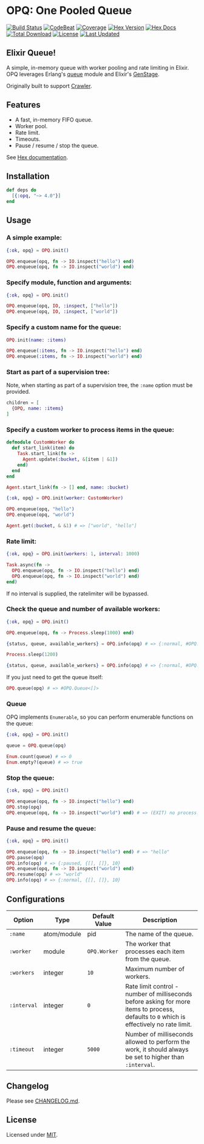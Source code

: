 # OPQ: One Pooled Queue

[![Build Status](https://github.com/fredwu/opq/actions/workflows/ci.yml/badge.svg)](https://github.com/fredwu/opq/actions)
[![CodeBeat](https://codebeat.co/badges/76916047-5b66-466d-91d3-7131a269899a)](https://codebeat.co/projects/github-com-fredwu-opq-master)
[![Coverage](https://img.shields.io/coveralls/fredwu/opq.svg)](https://coveralls.io/github/fredwu/opq?branch=master)
[![Hex Version](https://img.shields.io/hexpm/v/opq.svg)](https://hex.pm/packages/opq)
[![Hex Docs](https://img.shields.io/badge/hex-docs-lightgreen.svg)](https://hexdocs.pm/opq/)
[![Total Download](https://img.shields.io/hexpm/dt/opq.svg)](https://hex.pm/packages/opq)
[![License](https://img.shields.io/hexpm/l/opq.svg)](https://github.com/fredwu/opq/blob/master/LICENSE.md)
[![Last Updated](https://img.shields.io/github/last-commit/fredwu/opq.svg)](https://github.com/fredwu/crawler/commits/master)

## Elixir Queue!

A simple, in-memory queue with worker pooling and rate limiting in Elixir. OPQ leverages Erlang's [queue](http://erlang.org/doc/man/queue.html) module and Elixir's [GenStage](https://github.com/elixir-lang/gen_stage).

Originally built to support [Crawler](https://github.com/fredwu/crawler).

## Features

- A fast, in-memory FIFO queue.
- Worker pool.
- Rate limit.
- Timeouts.
- Pause / resume / stop the queue.

See [Hex documentation](https://hexdocs.pm/opq/).

## Installation

```Elixir
def deps do
  [{:opq, "~> 4.0"}]
end
```

## Usage

### A simple example:

```elixir
{:ok, opq} = OPQ.init()

OPQ.enqueue(opq, fn -> IO.inspect("hello") end)
OPQ.enqueue(opq, fn -> IO.inspect("world") end)
```

### Specify module, function and arguments:

```elixir
{:ok, opq} = OPQ.init()

OPQ.enqueue(opq, IO, :inspect, ["hello"])
OPQ.enqueue(opq, IO, :inspect, ["world"])
```

### Specify a custom name for the queue:

```elixir
OPQ.init(name: :items)

OPQ.enqueue(:items, fn -> IO.inspect("hello") end)
OPQ.enqueue(:items, fn -> IO.inspect("world") end)
```

### Start as part of a supervision tree:

Note, when starting as part of a supervision tree, the `:name` option must be provided.

```elixir
children = [
  {OPQ, name: :items}
]
```

### Specify a custom worker to process items in the queue:

```elixir
defmodule CustomWorker do
  def start_link(item) do
    Task.start_link(fn ->
      Agent.update(:bucket, &[item | &1])
    end)
  end
end

Agent.start_link(fn -> [] end, name: :bucket)

{:ok, opq} = OPQ.init(worker: CustomWorker)

OPQ.enqueue(opq, "hello")
OPQ.enqueue(opq, "world")

Agent.get(:bucket, & &1) # => ["world", "hello"]
```

### Rate limit:

```elixir
{:ok, opq} = OPQ.init(workers: 1, interval: 1000)

Task.async(fn ->
  OPQ.enqueue(opq, fn -> IO.inspect("hello") end)
  OPQ.enqueue(opq, fn -> IO.inspect("world") end)
end)
```

If no interval is supplied, the ratelimiter will be bypassed.

### Check the queue and number of available workers:

```elixir
{:ok, opq} = OPQ.init()

OPQ.enqueue(opq, fn -> Process.sleep(1000) end)

{status, queue, available_workers} = OPQ.info(opq) # => {:normal, #OPQ.Queue<[]>, 9}

Process.sleep(1200)

{status, queue, available_workers} = OPQ.info(opq) # => {:normal, #OPQ.Queue<[]>, 10}
```

If you just need to get the queue itself:

```elixir
OPQ.queue(opq) # => #OPQ.Queue<[]>
```

### Queue

OPQ implements `Enumerable`, so you can perform enumerable functions on the queue:

```elixir
{:ok, opq} = OPQ.init()

queue = OPQ.queue(opq)

Enum.count(queue) # => 0
Enum.empty?(queue) # => true
```

### Stop the queue:

```elixir
{:ok, opq} = OPQ.init()

OPQ.enqueue(opq, fn -> IO.inspect("hello") end)
OPQ.stop(opq)
OPQ.enqueue(opq, fn -> IO.inspect("world") end) # => (EXIT) no process...
```

### Pause and resume the queue:

```elixir
{:ok, opq} = OPQ.init()

OPQ.enqueue(opq, fn -> IO.inspect("hello") end) # => "hello"
OPQ.pause(opq)
OPQ.info(opq) # => {:paused, {[], []}, 10}
OPQ.enqueue(opq, fn -> IO.inspect("world") end)
OPQ.resume(opq) # => "world"
OPQ.info(opq) # => {:normal, {[], []}, 10}
```

## Configurations

| Option       | Type        | Default Value  | Description |
|--------------|-------------|----------------|-------------|
| `:name`      | atom/module | pid            | The name of the queue.
| `:worker`    | module      | `OPQ.Worker`   | The worker that processes each item from the queue.
| `:workers`   | integer     | `10`           | Maximum number of workers.
| `:interval`  | integer     | `0`            | Rate limit control - number of milliseconds before asking for more items to process, defaults to `0` which is effectively no rate limit.
| `:timeout`   | integer     | `5000`         | Number of milliseconds allowed to perform the work, it should always be set to higher than `:interval`.

## Changelog

Please see [CHANGELOG.md](CHANGELOG.md).

## License

Licensed under [MIT](http://fredwu.mit-license.org/).
